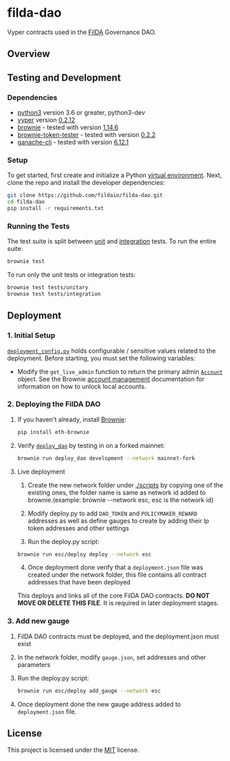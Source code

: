 # filda-dao

Vyper contracts used in the [FilDA](https://www.filda.io/) Governance DAO.

## Overview

## Testing and Development

### Dependencies

- [python3](https://www.python.org/downloads/release/python-368/) version 3.6 or greater, python3-dev
- [vyper](https://github.com/vyperlang/vyper) version [0.2.12](https://github.com/vyperlang/vyper/releases/tag/v0.2.12)
- [brownie](https://github.com/iamdefinitelyahuman/brownie) - tested with version [1.14.6](https://github.com/eth-brownie/brownie/releases/tag/v1.14.6)
- [brownie-token-tester](https://github.com/iamdefinitelyahuman/brownie-token-tester) - tested with version [0.2.2](https://github.com/iamdefinitelyahuman/brownie-token-tester/releases/tag/v0.2.2)
- [ganache-cli](https://github.com/trufflesuite/ganache-cli) - tested with version [6.12.1](https://github.com/trufflesuite/ganache-cli/releases/tag/v6.12.1)

### Setup

To get started, first create and initialize a Python [virtual environment](https://docs.python.org/3/library/venv.html). Next, clone the repo and install the developer dependencies:

```bash
git clone https://github.com/fildaio/filda-dao.git
cd filda-dao
pip install -r requirements.txt
```

### Running the Tests

The test suite is split between [unit](tests/unitary) and [integration](tests/integration) tests. To run the entire suite:

```bash
brownie test
```

To run only the unit tests or integration tests:

```bash
brownie test tests/unitary
brownie test tests/integration
```

## Deployment

### 1. Initial Setup

[`deployment_config.py`](scripts/deployment_config.py) holds configurable / sensitive values related to the deployment. Before starting, you must set the following variables:

* Modify the `get_live_admin` function to return the primary admin [`Account`](https://eth-brownie.readthedocs.io/en/stable/api-network.html#brownie.network.account.Account) object. See the Brownie [account management](https://eth-brownie.readthedocs.io/en/stable/account-management.html) documentation for information on how to unlock local accounts.

### 2. Deploying the FilDA DAO

1. If you haven't already, install [Brownie](https://github.com/eth-brownie/brownie):

    ```bash
    pip install eth-brownie
    ```

2. Verify [`deploy_dao`](deploy_dao.py) by testing in on a forked mainnet:

    ```bash
    brownie run deploy_dao development --network mainnet-fork
    ```

3. Live deployment

    1. Create the new network folder under [./scripts](scripts) by copying one of the existing ones, the folder name is same as network id added to brownie.(example: brownie --network esc, esc is the network id)

    2. Modify deploy.py to add `DAO_TOKEN` and `POLICYMAKER_REWARD` addresses as well as define gauges to create by adding their lp token addresses and other settings

    3. Run the deploy.py script:

    ```bash
    brownie run esc/deploy deploy --network esc
    ```

    4. Once deployment done verify that a `deployment.json` file was created under the network folder, this file contains all contract addresses that have been deployed

    This deploys and links all of the core FilDA DAO contracts. **DO NOT MOVE OR DELETE THIS FILE**. It is required in later deployment stages.

### 3. Add new gauge

1. FilDA DAO contracts must be deployed, and the deployment.json must exist

2. In the network folder, modify `gauge.json`, set addresses and other parameters

3. Run the deploy.py script:

    ```bash
    brownie run esc/deploy add_gauge --network esc
    ```

4. Once deployment done the new gauge address added to `deployment.json` file.

## License

This project is licensed under the [MIT](LICENSE) license.
